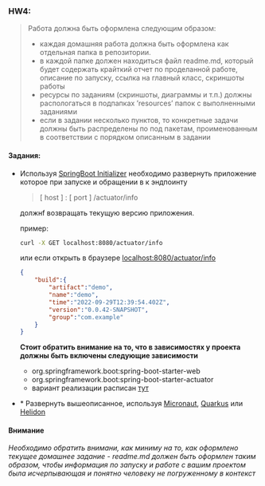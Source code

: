 ### HW4:
> Работа должна быть оформлена следующим образом:
>- каждая домашняя работа должна быть оформлена как отдельная папка в репозитории.
>- в каждой папке должен находиться файл readme.md, который будет содержать крайткий отчет по проделанной работе, описание по запуску, ссылка на главный класс, скриншоты работы
>- ресурсы по заданиям (скриншоты, диаграммы и т.п.) должны распологаться в подпапках ’resources’ папок с выполненными заданиями
>- если в задании несколько пунктов, то конкретные задачи должны быть распределены по под пакетам, проименованным в соответствии с порядком описанным в задании
#### Задания:
 - Используя [SpringBoot Initializer](https://start.spring.io/) необходимо развернуть приложение которое при запуске и обращении в к эндпоинту 
   > [ host ] : [ port ] /actuator/info
   
   должнf возвращать текущую версию приложения.

   пример: 
   ```bash 
   curl -X GET localhost:8080/actuator/info
   ```
   или если открыть в браузере [localhost:8080/actuator/info](http://localhost:8080/actuator/info)
   ```json
   {
       "build":{
           "artifact":"demo",
           "name":"demo",
           "time":"2022-09-29T12:39:54.402Z",
           "version":"0.0.42-SNAPSHOT",
           "group":"com.example"
       }
   }
   ``` 
   **Стоит обратить внимание на то, что в зависимостях у проекта должны быть включены следующие зависимости**
   - org.springframework.boot:spring-boot-starter-web
   - org.springframework.boot:spring-boot-starter-actuator
   - вариант реализации расписан [тут](https://reflectoring.io/spring-boot-info-endpoint/)
 - \* Развернуть вышеописанное, используя [Micronaut](https://guides.micronaut.io/latest/creating-your-first-micronaut-app.html), [Quarkus](https://quarkus.io/get-started/) или [Helidon](https://helidon.io/docs/v3/#/about/prerequisites)

#### Внимание
_Необходимо обратить внимани, как миниму на то, как оформлено текущее домашнее задание - readme.md должен быть оформлен 
таким образом, чтобы информация по запуску и работе с вашим проектом была исчерпывающая и понятно человеку не погруженному в контекст_